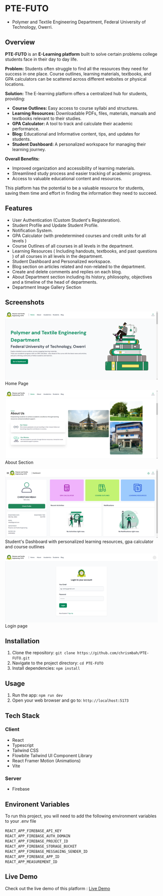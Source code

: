 # PTE-FUTO

- Polymer and Textile Engineering Department, Federal University of Technology, Owerri.

## Overview

<b>PTE-FUTO </b> is an <b>E-Learning platform</b> built to solve certain problems college students face in their day to day life.

<b>Problem:</b> Students often struggle to find all the resources they need for success in one place. Course outlines, learning materials, textbooks, and GPA calculators can be scattered across different websites or physical locations.

<b>Solution:</b> The E-learning platform offers a centralized hub for students, providing:

- <b> Course Outlines: </b> Easy access to course syllabi and structures.
- <b> Learning Resources: </b> Downloadable PDFs, files, materials, manuals and textbooks relevant to their studies.
- <b> GPA Calculator: </b> A tool to track and calculate their academic performance.
- <b> Blog: </b> Educational and Informative content, tips, and updates for students.
- <b> Student Dashboard: </b> A personalized workspace for managing their learning journey.

<b>Overall Benefits: </b>

- Improved organization and accessibility of learning materials.
- Streamlined study process and easier tracking of academic progress.
- Access to valuable educational content and resources.

This platform has the potential to be a valuable resource for students, saving them time and effort in finding the information they need to succeed.

## Features

- User Authentication (Custom Student's Registeration).
- Student Profile and Update Student Profile.
- Notification System.
- GPA Calculator (with predetermined courses and credit units for all levels )
- Course Outlines of all courses in all levels in the department.
- Learning Resources ( Including handouts, textbooks, and past questions ) of all courses in all levels in the department.
- Student Dashboard and Personalized workspace.
- Blog section on articles related and non-related to the department.
- Create and delete comments and replies on each blog.
- About Department section including its history, philosophy, objectives and a timeline of the head of departments.
- Department Image Gallery Section

## Screenshots

![Screenshot 1](</public/img/screenshots/Screenshot (4).png>)
Home Page

![Screenshot 2](</public/img/screenshots/Screenshot (5).png>)
About Section

![Screenshot 3](</public/img/screenshots/Screenshot (11).png>)
Student's Dashboard with personalized learning resources, gpa calculator and course outlines

![Screenshot 3](</public/img/screenshots/Screenshot (13).png>)
Login page

## Installation

1. Clone the repository: `git clone https://github.com/chrismbah/PTE-FUTO.git`
2. Navigate to the project directory: `cd PTE-FUTO`
3. Install dependencies: `npm install`

## Usage

1. Run the app: `npm run dev`
2. Open your web browser and go to: `http://localhost:5173`

## Tech Stack

### Client

- React
- Typescript
- Tailwind CSS
- Flowbite Tailwind UI Component Library
- React Framer Motion (Animations)
- Vite

### Server

- Firebase

## Environent Variables

To run this project, you will need to add the following environment variables to your .env file

`REACT_APP_FIREBASE_API_KEY` <br/>
`REACT_APP_FIREBASE_AUTH_DOMAIN` <br/>
`REACT_APP_FIREBASE_PROJECT_ID` <br/>
`REACT_APP_FIREBASE_STORAGE_BUCKET` <br/>
`REACT_APP_FIREBASE_MESSAGING_SENDER_ID` <br/>
`REACT_APP_FIREBASE_APP_ID` <br/>
`REACT_APP_MEASUREMENT_ID` <br/>

## Live Demo

Check out the live demo of this platform : [Live Demo](https://pte-futo.vercel.app)

